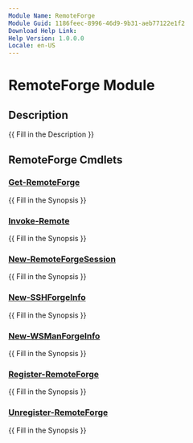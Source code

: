 ```yaml
---
Module Name: RemoteForge
Module Guid: 1186feec-8996-46d9-9b31-aeb77122e1f2
Download Help Link: 
Help Version: 1.0.0.0
Locale: en-US
---
```


# RemoteForge Module
## Description
{{ Fill in the Description }}

## RemoteForge Cmdlets
### [Get-RemoteForge](Get-RemoteForge.md)
{{ Fill in the Synopsis }}

### [Invoke-Remote](Invoke-Remote.md)
{{ Fill in the Synopsis }}

### [New-RemoteForgeSession](New-RemoteForgeSession.md)
{{ Fill in the Synopsis }}

### [New-SSHForgeInfo](New-SSHForgeInfo.md)
{{ Fill in the Synopsis }}

### [New-WSManForgeInfo](New-WSManForgeInfo.md)
{{ Fill in the Synopsis }}

### [Register-RemoteForge](Register-RemoteForge.md)
{{ Fill in the Synopsis }}

### [Unregister-RemoteForge](Unregister-RemoteForge.md)
{{ Fill in the Synopsis }}

